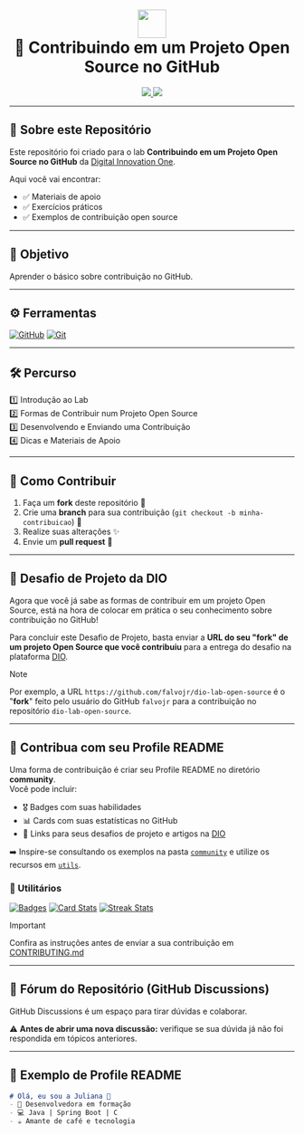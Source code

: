 <h1 align="center">
  <img src="https://hermes.digitalinnovation.one/assets/diome/logo-minimized.png" width="50px" />
  <br> 🚀 Contribuindo em um Projeto Open Source no GitHub
</h1>

<p align="center">
  <a href="https://web.dio.me/lab/desafio-de-projeto-contribuindo-em-um-projeto-open-source-no-github/learning/913f26fd-1018-4643-b59a-6356ea77dc2e">
    <img src="https://img.shields.io/badge/▶-000?style=for-the-badge&logo=movie&logoColor=E94D5F"/>
  </a>
  <a href="https://web.dio.me/lab/desafio-de-projeto-contribuindo-em-um-projeto-open-source-no-github/learning/913f26fd-1018-4643-b59a-6356ea77dc2e">
    <img src="https://img.shields.io/badge/Acesse%20o%20Lab%20na%20Plataforma-E94D5F?style=for-the-badge"/>
  </a>
</p>

---

## 📌 Sobre este Repositório
Este repositório foi criado para o lab **Contribuindo em um Projeto Open Source no GitHub** da [Digital Innovation One](https://www.dio.me/).  

Aqui você vai encontrar:
- ✅ Materiais de apoio  
- ✅ Exercícios práticos  
- ✅ Exemplos de contribuição open source  

---

## 🎯 Objetivo
Aprender o básico sobre contribuição no GitHub.

---

## ⚙️ Ferramentas
[![GitHub](https://img.shields.io/badge/GitHub-000?style=for-the-badge&logo=github&logoColor=30A3DC)](https://docs.github.com/) 
[![Git](https://img.shields.io/badge/Git-000?style=for-the-badge&logo=git&logoColor=E94D5F)](https://git-scm.com/doc) 

---

## 🛠️ Percurso
1️⃣ Introdução ao Lab  
2️⃣ Formas de Contribuir num Projeto Open Source  
3️⃣ Desenvolvendo e Enviando uma Contribuição  
4️⃣ Dicas e Materiais de Apoio  

---

## 🤝 Como Contribuir
1. Faça um **fork** deste repositório 🍴  
2. Crie uma **branch** para sua contribuição (`git checkout -b minha-contribuicao`) 🌱  
3. Realize suas alterações ✨  
4. Envie um **pull request** 🚀  

---

## 🚩 Desafio de Projeto da DIO
Agora que você já sabe as formas de contribuir em um projeto Open Source, está na hora de colocar em prática o seu conhecimento sobre contribuição no GitHub!  

Para concluir este Desafio de Projeto, basta enviar a **URL do seu "fork" de um projeto Open Source que você contribuiu** para a entrega do desafio na plataforma [DIO](https://www.dio.me/).  

> [!NOTE]   
> Por exemplo, a URL `https://github.com/falvojr/dio-lab-open-source` é o "**fork**" feito pelo usuário do GitHub `falvojr` para a contribuição no repositório `dio-lab-open-source`.

---

## 🌟 Contribua com seu Profile README
Uma forma de contribuição é criar seu Profile README no diretório **community**.  
Você pode incluir:
- 🎖️ Badges com suas habilidades  
- 📊 Cards com suas estatísticas no GitHub  
- 📌 Links para seus desafios de projeto e artigos na [DIO](https://www.dio.me/)  

➡️ Inspire-se consultando os exemplos na pasta [`community`](https://github.com/digitalinnovationone/dio-lab-open-source/tree/main/community) e utilize os recursos em [`utils`](https://github.com/digitalinnovationone/dio-lab-open-source/tree/main/utils).

### 🧰 Utilitários
[![Badges](https://img.shields.io/badge/Badges-30A3DC?style=for-the-badge)](https://github.com/digitalinnovationone/dio-lab-open-source/blob/main/utils/badges/badges.md)
[![Card Stats](https://img.shields.io/badge/Card%20Stats-E94D5F?style=for-the-badge)](https://github.com/digitalinnovationone/dio-lab-open-source/blob/main/utils/cards/github-stats.md)
[![Streak Stats](https://img.shields.io/badge/Card%20Streak%20Stats-30A3DC?style=for-the-badge)](https://github.com/digitalinnovationone/dio-lab-open-source/blob/main/utils/cards/github-streak-stats.md)

> [!IMPORTANT]   
> Confira as instruções antes de enviar a sua contribuição em [CONTRIBUTING.md](https://github.com/digitalinnovationone/dio-lab-open-source/blob/main/CONTRIBUTING.md)

---

## 💬 Fórum do Repositório (GitHub Discussions)
GitHub Discussions é um espaço para tirar dúvidas e colaborar.  

⚠️ **Antes de abrir uma nova discussão:** verifique se sua dúvida já não foi respondida em tópicos anteriores.  

---

## 🌟 Exemplo de Profile README
```md
# Olá, eu sou a Juliana 👋
- 🚀 Desenvolvedora em formação
- 💻 Java | Spring Boot | C
- ☕ Amante de café e tecnologia
